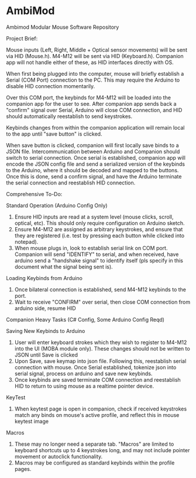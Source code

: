 # AmbiMod
Ambimod Modular Mouse Software Repository

Project Brief:

Mouse inputs (Left, Right, Middle + Optical sensor movements) will be sent via HID (Mouse.h).
M4-M12 will be sent via HID (Keyboard.h). Companion app will not handle either of these, as HID interfaces directly with OS. 

When first being plugged into the computer, mouse will briefly establish a Serial (COM Port) connection to the PC. This may require the Arduino to disable HID connection momentarily. 

Over this COM port, the keybinds for M4-M12 will be loaded into the companion app for the user to see. After companion app sends back a "confirm" signal over Serial, Arduino will close COM connection, and HID should automatically reestablish to send keystrokes. 

Keybinds changes from within the companion application will remain local to the app until "save button" is clicked. 

When save button is clicked, companion will first locally save binds to a JSON file. Intercommunication between Arduino and Companion should switch to serial connection. Once serial is established, companion app will encode the JSON config file and send a serialized version of the keybinds to the Arduino, where it should be decoded and mapped to the buttons. Once this is done, send a confirm signal, and have the Arduino terminate the serial connection and reestablish HID connection. 

Comprehensive To-Do:

Standard Operation (Arduino Config Only)
1. Ensure HID inputs are read at a system level (mouse clicks, scroll, optical, etc). This should only require configuration on Arduino sketch.
2. Ensure M4-M12 are assigned as arbitrary keystrokes, and ensure that they are registered (i.e. test by pressing each button while clicked into notepad).
3. When mouse plugs in, look to establish serial link on COM port. Companion will send "IDENTIFY" to serial, and when received, have arduino send a "handshake signal" to identify itself (pls specify in this document what the signal being sent is).

Loading Keybinds from Arduino
1. Once bilateral connection is established, send M4-M12 keybinds to the port.
2. Wait to receive "CONFIRM" over serial, then close COM connection from arduino side, resume HID

Companion Heavy Tasks (C# Config, Some Arduino Config Reqd)

Saving New Keybinds to Arduino
1. User will enter keyboard strokes which they wish to register to M4-M12 into the UI (MOBA module only). These changes should not be written to JSON until Save is clicked
2. Upon Save, save keymap into json file. Following this, reestablish serial connection with mouse. Once Serial established, tokenize json into serial signal, process on arduino and save new keybinds.
3. Once keybinds are saved terminate COM connection and reestablish HID to return to using mouse as a realtime pointer device.

KeyTest
1. When keytest page is open in companion, check if received keystrokes match any binds on mouse's active profile, and reflect this in mouse keytest image

Macros
1. These may no longer need a separate tab. "Macros" are limited to keyboard shortcuts up to 4 keystrokes long, and may not include pointer movement or autoclick functionality.
2. Macros may be configured as standard keybinds within the profile pages. 

   
